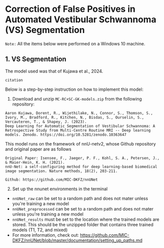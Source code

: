 # Correction of False Positives in Automated Vestibular Schwannoma (VS) Segmentation
`Note:` All the items below were performed on a Windows 10 machine.

## 1. VS Segmentation
The model used was that of Kujawa et al., 2024.
```
citation
```
Below is a step-by-step instruction on how to implement this model:
1. Download and unzip `MC-RC+SC-GK-models.zip` from the following repository:
```
Aaron Kujawa, Dorent, R., Wijethilake, N., Connor, S., Thomson, S., Ivory, M., Bradford, R., Kitchen, N., Bisdas, S., Ourselin, S., Vercauteren, T., & Shapey, J. (2023).
Deep Learning for Automatic Segmentation of Vestibular Schwannoma: A Retrospective Study from Multi-Centre Routine MRI -- Deep learning models. Zenodo. https://doi.org/10.5281/zenodo.10363647
```
This model runs on the framework of nnU-netv2, whose Github repository and original paper are as follows
```
Original Paper: Isensee, F., Jaeger, P. F., Kohl, S. A., Petersen, J., & Maier-Hein, K. H. (2021).
nnU-Net: a self-configuring method for deep learning-based biomedical image segmentation. Nature methods, 18(2), 203-211.

Github: https://github.com/MIC-DKFZ/nnUNet
```
2. Set up the nnunet environments in the terminal
* `nnUNet_raw` can be set to a random path and does not mater unless you're training a new model
* `nnUNet_preprocessed` can be set to a random path and does not mater unless you're training a new model
* `nnUNet_results` must be set to the location where the trained models are stored. This should be the unzipped folder that contains three trained models (T1, T2, and mixed)
* For more information, check out: https://github.com/MIC-DKFZ/nnUNet/blob/master/documentation/setting_up_paths.md
